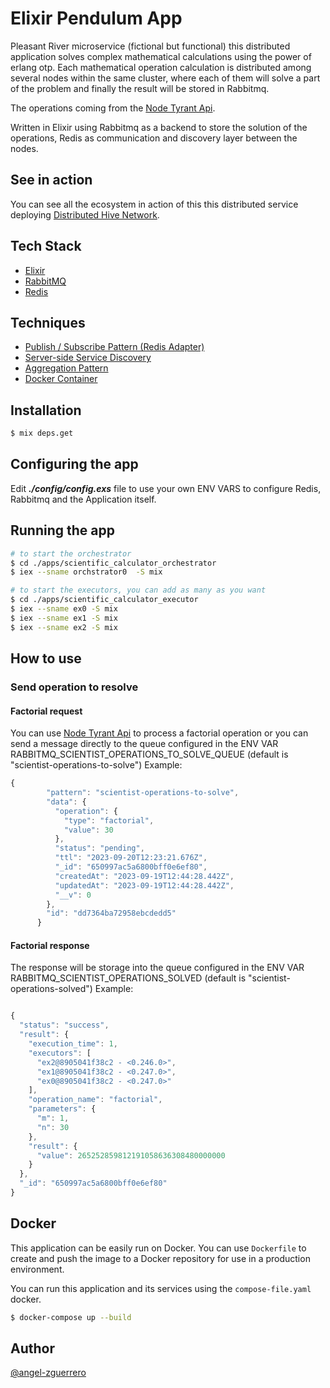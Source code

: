 # Elixir Pendulum App

Pleasant River microservice (fictional but functional) this distributed application solves complex mathematical calculations using the power of erlang otp. Each mathematical operation calculation is distributed among several nodes within the same cluster, where each of them will solve a part of the problem and finally the result will be stored in Rabbitmq.

The operations coming from the [Node Tyrant Api](https://github.com/angel-zguerrero/node-tyrant-api).

Written in Elixir using Rabbitmq as a backend to store the solution of the operations, Redis as communication and discovery layer between the nodes.


## See in action

You can see all the ecosystem in action of this this distributed service deploying [Distributed Hive Network](https://github.com/angel-zguerrero/hive-docker/blob/main/distributed-hive-network).


## Tech Stack

- [Elixir](https://elixir-lang.org)
- [RabbitMQ](https://www.rabbitmq.com)
- [Redis](https://redis.io)

## Techniques

- [Publish / Subscribe Pattern (Redis Adapter)](https://hexdocs.pm/phoenix_pubsub_redis/Phoenix.PubSub.Redis.html)
- [Server-side Service Discovery](https://microservices.io/patterns/server-side-discovery.html)
- [Aggregation Pattern](https://www.ibm.com/docs/en/baw/19.x?topic=aggregation-patterns)
- [Docker Container](https://www.docker.com/resources/what-container)

## Installation

```bash
$ mix deps.get
```

## Configuring the app

Edit ***./config/config.exs*** file to use your own ENV VARS to configure Redis, Rabbitmq and the Application itself.

## Running the app

```bash
# to start the orchestrator
$ cd ./apps/scientific_calculator_orchestrator
$ iex --sname orchstrator0  -S mix

# to start the executors, you can add as many as you want
$ cd ./apps/scientific_calculator_executor
$ iex --sname ex0 -S mix
$ iex --sname ex1 -S mix
$ iex --sname ex2 -S mix

```

## How to use

### Send operation to resolve

#### Factorial request

You can use [Node Tyrant Api](https://github.com/angel-zguerrero/node-tyrant-api) to process a factorial operation or you can send a message directly to the queue configured in the ENV VAR RABBITMQ_SCIENTIST_OPERATIONS_TO_SOLVE_QUEUE (default is "scientist-operations-to-solve") Example:

```javascript
{
        "pattern": "scientist-operations-to-solve",
        "data": {
          "operation": {
            "type": "factorial",
            "value": 30
          },
          "status": "pending",
          "ttl": "2023-09-20T12:23:21.676Z",
          "_id": "650997ac5a6800bff0e6ef80",
          "createdAt": "2023-09-19T12:44:28.442Z",
          "updatedAt": "2023-09-19T12:44:28.442Z",
          "__v": 0
        },
        "id": "dd7364ba72958ebcdedd5"
      }
```

#### Factorial response

The response will be storage into the queue configured in the ENV VAR RABBITMQ_SCIENTIST_OPERATIONS_SOLVED (default is "scientist-operations-solved") Example:

```javascript

{
  "status": "success",
  "result": {
    "execution_time": 1,
    "executors": [
      "ex2@8905041f38c2 - <0.246.0>",
      "ex1@8905041f38c2 - <0.247.0>",
      "ex0@8905041f38c2 - <0.247.0>"
    ],
    "operation_name": "factorial",
    "parameters": {
      "m": 1,
      "n": 30
    },
    "result": {
      "value": 265252859812191058636308480000000
    }
  },
  "_id": "650997ac5a6800bff0e6ef80"
}

```

## Docker

This application can be easily run on Docker. You can use `Dockerfile` to create and push the image to a Docker repository for use in a production environment.

You can run this application and its services using the `compose-file.yaml` docker.

```bash
$ docker-compose up --build
```

## Author

[@angel-zguerrero](https://github.com/angel-zguerrero)